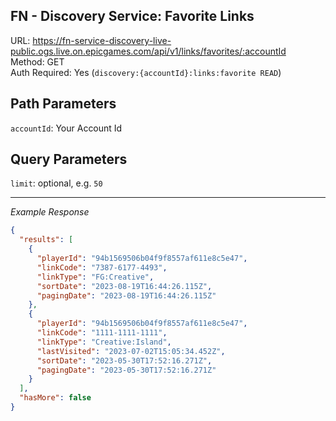 ## FN - Discovery Service: Favorite Links

URL: https://fn-service-discovery-live-public.ogs.live.on.epicgames.com/api/v1/links/favorites/:accountId \
Method: GET \
Auth Required: Yes (`discovery:{accountId}:links:favorite READ`)

## Path Parameters

`accountId`: Your Account Id

## Query Parameters

`limit`: optional, e.g. `50`

---

_Example Response_

```json
{
  "results": [
    {
      "playerId": "94b1569506b04f9f8557af611e8c5e47",
      "linkCode": "7387-6177-4493",
      "linkType": "FG:Creative",
      "sortDate": "2023-08-19T16:44:26.115Z",
      "pagingDate": "2023-08-19T16:44:26.115Z"
    },
    {
      "playerId": "94b1569506b04f9f8557af611e8c5e47",
      "linkCode": "1111-1111-1111",
      "linkType": "Creative:Island",
      "lastVisited": "2023-07-02T15:05:34.452Z",
      "sortDate": "2023-05-30T17:52:16.271Z",
      "pagingDate": "2023-05-30T17:52:16.271Z"
    }
  ],
  "hasMore": false
}
```
